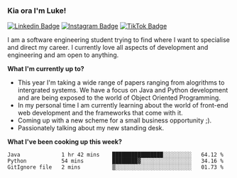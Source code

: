 ### Kia ora I'm Luke!

[![Linkedin Badge](https://img.shields.io/badge/-LinkedIn-0e76a8?style=flat-square&logo=Linkedin&logoColor=white)](https://www.linkedin.com/in/luke-stynes/)
[![Instagram Badge](https://img.shields.io/badge/-Instagram-e4405f?style=flat-square&logo=Instagram&logoColor=white)](https://www.instagram.com/luke.stynes/)
[![TikTok Badge](https://img.shields.io/badge/TikTok-Follow-blue)](https://www.tiktok.com/@luke_stynes)

I am a software engineering student trying to find where I want to specialise and direct my career. I currently love all aspects of development and engineering and am open to anything.

**What I'm currently up to?**
- This year I'm taking a wide range of papers ranging from alogrithms to intergrated systems. We have a focus on Java and Python development and are being exposed to the world of Object Oriented Programming.
- In my personal time I am currently learning about the world of front-end web development and the frameworks that come with it.
- Coming up with a new scheme for a small business opportunity ;).
- Passionately talking about my new standing desk.

**What I've been cooking up this week?**
<!--START_SECTION:waka-->

```text
Java             1 hr 42 mins    ████████████████░░░░░░░░░   64.12 %
Python           54 mins         ████████▓░░░░░░░░░░░░░░░░   34.16 %
GitIgnore file   2 mins          ▒░░░░░░░░░░░░░░░░░░░░░░░░   01.73 %
```

<!--END_SECTION:waka-->
